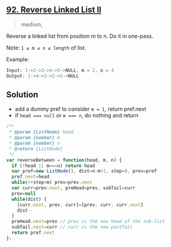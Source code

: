 ## [92. Reverse Linked List II](https://leetcode.com/problems/reverse-linked-list-ii)
> medium,

Reverse a linked list from position m to n. Do it in one-pass.

Note: `1 ≤ m ≤ n ≤ length` of list.

Example:
```js
Input: 1->2->3->4->5->NULL, m = 2, n = 4
Output: 1->4->3->2->5->NULL
```

## Solution
- add a dummy pref to consider `m = 1`, return pref.next
- if `head === null` or `m === n`, do nothing and return

```js
/**
 * @param {ListNode} head
 * @param {number} m
 * @param {number} n
 * @return {ListNode}
 */
var reverseBetween = function(head, m, n) {
  if (!head || m===n) return head
  var pref=new ListNode(), dist=n-m+1, step=0, prev=pref
  pref.next=head
  while(++step<m) prev=prev.next
  var curr=prev.next, preHead=prev, subTail=curr
  prev=null
  while(dist) {
    [curr.next, prev, curr]=[prev, curr, curr.next]
    dist--
  }
  preHead.next=prev // prev is the new head of the sub-list
  subTail.next=curr // curr is the new postTail
  return pref.next
};
```
